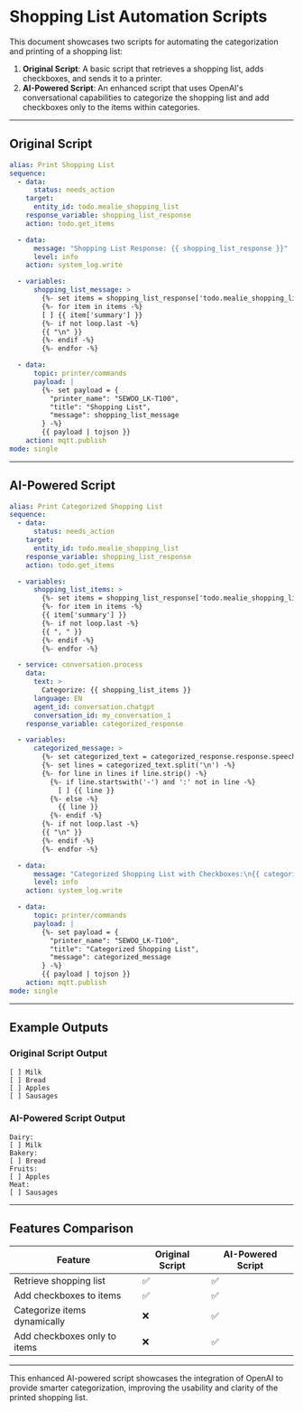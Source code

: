 # Shopping List Automation Scripts

This document showcases two scripts for automating the categorization and printing of a shopping list:

1. **Original Script**: A basic script that retrieves a shopping list, adds checkboxes, and sends it to a printer.
2. **AI-Powered Script**: An enhanced script that uses OpenAI's conversational capabilities to categorize the shopping list and add checkboxes only to the items within categories.

---

## Original Script

```yaml
alias: Print Shopping List
sequence:
  - data:
      status: needs_action
    target:
      entity_id: todo.mealie_shopping_list
    response_variable: shopping_list_response
    action: todo.get_items

  - data:
      message: "Shopping List Response: {{ shopping_list_response }}"
      level: info
    action: system_log.write

  - variables:
      shopping_list_message: >
        {%- set items = shopping_list_response['todo.mealie_shopping_list']['items'] -%}
        {%- for item in items -%}
        [ ] {{ item['summary'] }}
        {%- if not loop.last -%}
        {{ "\n" }}
        {%- endif -%}
        {%- endfor -%}

  - data:
      topic: printer/commands
      payload: |
        {%- set payload = {
          "printer_name": "SEWOO_LK-T100",
          "title": "Shopping List",
          "message": shopping_list_message
        } -%}
        {{ payload | tojson }}
    action: mqtt.publish
mode: single
```

---

## AI-Powered Script

```yaml
alias: Print Categorized Shopping List
sequence:
  - data:
      status: needs_action
    target:
      entity_id: todo.mealie_shopping_list
    response_variable: shopping_list_response
    action: todo.get_items

  - variables:
      shopping_list_items: >
        {%- set items = shopping_list_response['todo.mealie_shopping_list']['items'] -%}
        {%- for item in items -%}
        {{ item['summary'] }}
        {%- if not loop.last -%}
        {{ ", " }}
        {%- endif -%}
        {%- endfor -%}

  - service: conversation.process
    data:
      text: >
        Categorize: {{ shopping_list_items }}
      language: EN
      agent_id: conversation.chatgpt
      conversation_id: my_conversation_1
    response_variable: categorized_response

  - variables:
      categorized_message: >
        {%- set categorized_text = categorized_response.response.speech.plain.speech -%}
        {%- set lines = categorized_text.split('\n') -%}
        {%- for line in lines if line.strip() -%}
          {%- if line.startswith('-') and ':' not in line -%}
            [ ] {{ line }}
          {%- else -%}
            {{ line }}
          {%- endif -%}
        {%- if not loop.last -%}
        {{ "\n" }}
        {%- endif -%}
        {%- endfor -%}

  - data:
      message: "Categorized Shopping List with Checkboxes:\n{{ categorized_message }}"
      level: info
    action: system_log.write

  - data:
      topic: printer/commands
      payload: |
        {%- set payload = {
          "printer_name": "SEWOO_LK-T100",
          "title": "Categorized Shopping List",
          "message": categorized_message
        } -%}
        {{ payload | tojson }}
    action: mqtt.publish
mode: single
```

---

## Example Outputs

### Original Script Output
```plaintext
[ ] Milk
[ ] Bread
[ ] Apples
[ ] Sausages
```

### AI-Powered Script Output
```plaintext
Dairy:
[ ] Milk
Bakery:
[ ] Bread
Fruits:
[ ] Apples
Meat:
[ ] Sausages
```

---

## Features Comparison

| Feature                        | Original Script | AI-Powered Script |
|--------------------------------|-----------------|-------------------|
| Retrieve shopping list         | ✅              | ✅                |
| Add checkboxes to items        | ✅              | ✅                |
| Categorize items dynamically   | ❌              | ✅                |
| Add checkboxes only to items   | ❌              | ✅                |

---

This enhanced AI-powered script showcases the integration of OpenAI to provide smarter categorization, improving the usability and clarity of the printed shopping list.
